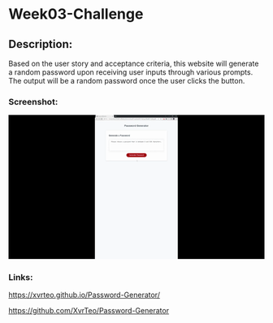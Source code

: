 # Week03-Challenge

## Description:

Based on the user story and acceptance criteria, this website will generate a random password upon receiving user inputs through various prompts. The output will be a random password once the user clicks the button.

### Screenshot:

![Deployed Website](./Images/gif.gif)

### Links:

https://xvrteo.github.io/Password-Generator/

https://github.com/XvrTeo/Password-Generator
